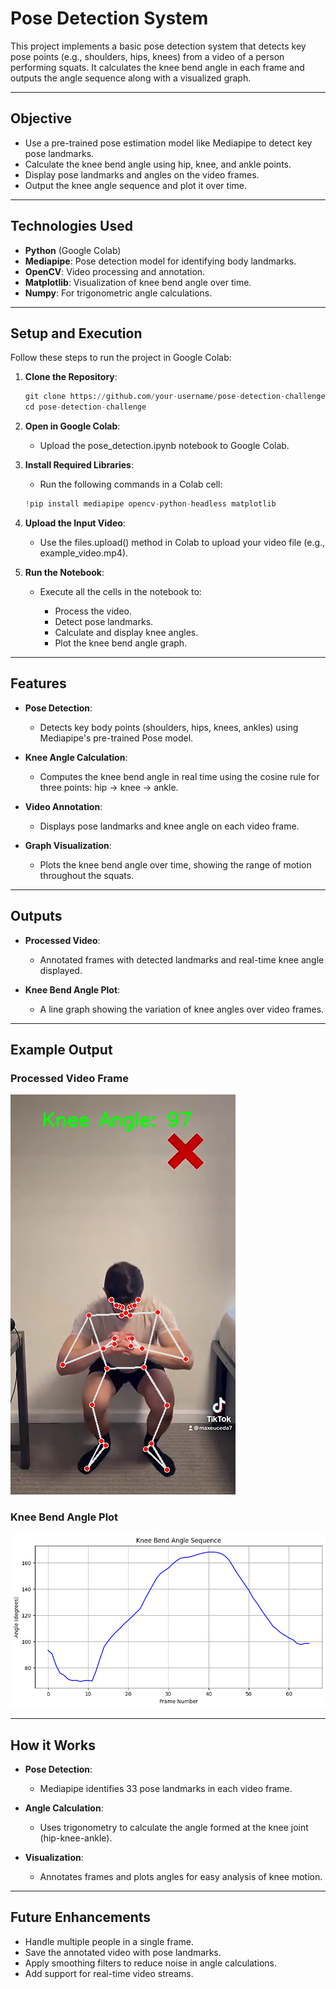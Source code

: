 # **Pose Detection System**

This project implements a basic pose detection system that detects key pose points (e.g., shoulders, hips, knees) from a video of a person performing squats. It calculates the knee bend angle in each frame and outputs the angle sequence along with a visualized graph.

---

## **Objective**
- Use a pre-trained pose estimation model like Mediapipe to detect key pose landmarks.
- Calculate the knee bend angle using hip, knee, and ankle points.
- Display pose landmarks and angles on the video frames.
- Output the knee angle sequence and plot it over time.

---

## **Technologies Used**
- **Python** (Google Colab)
- **Mediapipe**: Pose detection model for identifying body landmarks.
- **OpenCV**: Video processing and annotation.
- **Matplotlib**: Visualization of knee bend angle over time.
- **Numpy**: For trigonometric angle calculations.

---

## **Setup and Execution**

Follow these steps to run the project in Google Colab:

1. **Clone the Repository**:
   ```python
   git clone https://github.com/your-username/pose-detection-challenge.git
   cd pose-detection-challenge
   ```

2. **Open in Google Colab**:
   - Upload the pose_detection.ipynb notebook to Google Colab.

3. **Install Required Libraries**:
   - Run the following commands in a Colab cell:
     
    ```python
    !pip install mediapipe opencv-python-headless matplotlib
    ```
    
4. **Upload the Input Video**:
   - Use the files.upload() method in Colab to upload your video file (e.g., example_video.mp4).
  
5. **Run the Notebook**:
   - Execute all the cells in the notebook to:
  
     - Process the video.
     - Detect pose landmarks.
     - Calculate and display knee angles.
     - Plot the knee bend angle graph.

---

## **Features**

- **Pose Detection**:
   - Detects key body points (shoulders, hips, knees, ankles) using Mediapipe's pre-trained Pose model.
     
- **Knee Angle Calculation**:
   - Computes the knee bend angle in real time using the cosine rule for three points: hip → knee → ankle.
     
- **Video Annotation**:
   - Displays pose landmarks and knee angle on each video frame.
     
- **Graph Visualization**:
   - Plots the knee bend angle over time, showing the range of motion throughout the squats.

---
  
## **Outputs**

- **Processed Video**:
   - Annotated frames with detected landmarks and real-time knee angle displayed.

- **Knee Bend Angle Plot**:
   - A line graph showing the variation of knee angles over video frames.

---

## **Example Output**

### Processed Video Frame
![Processed Video Frame](example_frame.png)

### Knee Bend Angle Plot
![Knee Bend Angle Plot](example_plot.png)

---

## **How it Works**

- **Pose Detection**:
   - Mediapipe identifies 33 pose landmarks in each video frame.
     
- **Angle Calculation**:
   - Uses trigonometry to calculate the angle formed at the knee joint (hip-knee-ankle).
     
- **Visualization**:
   - Annotates frames and plots angles for easy analysis of knee motion.

---

## **Future Enhancements**
- Handle multiple people in a single frame.
- Save the annotated video with pose landmarks.
- Apply smoothing filters to reduce noise in angle calculations.
- Add support for real-time video streams.
